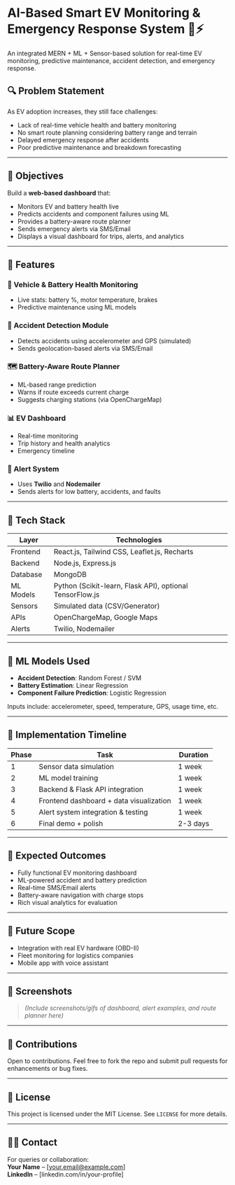 # AI-Based Smart EV Monitoring & Emergency Response System 🚗⚡

An integrated MERN + ML + Sensor-based solution for real-time EV monitoring, predictive maintenance, accident detection, and emergency response.

## 🔍 Problem Statement

As EV adoption increases, they still face challenges:

- Lack of real-time vehicle health and battery monitoring
- No smart route planning considering battery range and terrain
- Delayed emergency response after accidents
- Poor predictive maintenance and breakdown forecasting

---

## 🎯 Objectives

Build a **web-based dashboard** that:

- Monitors EV and battery health live
- Predicts accidents and component failures using ML
- Provides a battery-aware route planner
- Sends emergency alerts via SMS/Email
- Displays a visual dashboard for trips, alerts, and analytics

---

## 🚀 Features

### 🔧 Vehicle & Battery Health Monitoring
- Live stats: battery %, motor temperature, brakes
- Predictive maintenance using ML models

### 🚨 Accident Detection Module
- Detects accidents using accelerometer and GPS (simulated)
- Sends geolocation-based alerts via SMS/Email

### 🗺️ Battery-Aware Route Planner
- ML-based range prediction
- Warns if route exceeds current charge
- Suggests charging stations (via OpenChargeMap)

### 📊 EV Dashboard
- Real-time monitoring
- Trip history and health analytics
- Emergency timeline

### 📩 Alert System
- Uses **Twilio** and **Nodemailer**
- Sends alerts for low battery, accidents, and faults

---

## 🧰 Tech Stack

| Layer        | Technologies                             |
|--------------|------------------------------------------|
| Frontend     | React.js, Tailwind CSS, Leaflet.js, Recharts |
| Backend      | Node.js, Express.js                      |
| Database     | MongoDB                                  |
| ML Models    | Python (Scikit-learn, Flask API), optional TensorFlow.js |
| Sensors      | Simulated data (CSV/Generator)           |
| APIs         | OpenChargeMap, Google Maps               |
| Alerts       | Twilio, Nodemailer                       |

---

## 🧠 ML Models Used

- **Accident Detection**: Random Forest / SVM
- **Battery Estimation**: Linear Regression
- **Component Failure Prediction**: Logistic Regression

Inputs include: accelerometer, speed, temperature, GPS, usage time, etc.

---

## 📆 Implementation Timeline

| Phase | Task                                      | Duration |
|-------|-------------------------------------------|----------|
| 1     | Sensor data simulation                    | 1 week   |
| 2     | ML model training                         | 1 week   |
| 3     | Backend & Flask API integration           | 1 week   |
| 4     | Frontend dashboard + data visualization   | 1 week   |
| 5     | Alert system integration & testing        | 1 week   |
| 6     | Final demo + polish                       | 2-3 days |

---

## 🎯 Expected Outcomes

- Fully functional EV monitoring dashboard
- ML-powered accident and battery prediction
- Real-time SMS/Email alerts
- Battery-aware navigation with charge stops
- Rich visual analytics for evaluation

---

## 🔮 Future Scope

- Integration with real EV hardware (OBD-II)
- Fleet monitoring for logistics companies
- Mobile app with voice assistant

---

## 📸 Screenshots

> *(Include screenshots/gifs of dashboard, alert examples, and route planner here)*

---

## 🤝 Contributions

Open to contributions. Feel free to fork the repo and submit pull requests for enhancements or bug fixes.

---

## 📜 License

This project is licensed under the MIT License. See `LICENSE` for more details.

---

## 🙋‍♂️ Contact

For queries or collaboration:  
**Your Name** – [your.email@example.com]  
**LinkedIn** – [linkedin.com/in/your-profile]  
